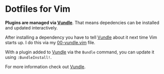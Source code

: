 # Dotfiles for Vim

**Plugins are managed via [Vundle][vundle]**. That means depedencies can
be installed and updated interactively.

After installing a dependency you have to tell [Vundle][vundle] about it
next time Vim starts up. I do this via my [00-vundle.vim][vundleconf]
file.

With a plugin added to [Vundle][vundle] via the `Bundle` command, you
can update it using `:BundleInstall!`.

For more information check out [Vundle][vundle].

[vundle]: https://github.com/gmarik/vundle
[vundleconf]: https://github.com/jcf/dotfiles/blob/master/vim/vim.symlink/config/00-vundle.vim
